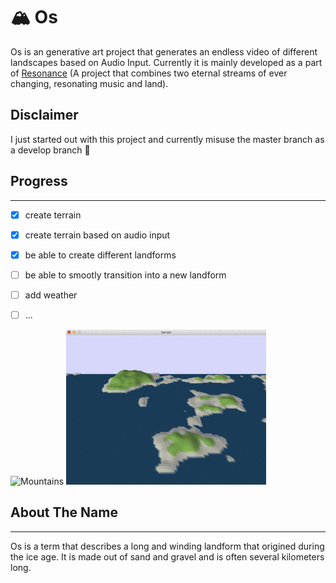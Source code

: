 # 🏔 Os

Os is an generative art project that generates an endless video of different landscapes based on Audio Input.
Currently it is mainly developed as a part of [Resonance](https://github.com/sync-union/Resonance) (A project that combines two eternal streams of ever changing, resonating music and land).

## Disclaimer
I just started out with this project and currently misuse the master branch as a develop branch 😬

## Progress
---------------------------
- [x] create terrain
- [x] create terrain based on audio input
- [x] be able to create different landforms
- [ ] be able to smootly transition into a new landform
- [ ] add weather
- [ ] ...


![Mountains](images/mountains.gif)
![Lakeland](images/lakeland.gif)

## About The Name
--------------------------
Os is a term that describes a long and winding landform that origined during the ice age. It is made out of sand and gravel and is often several kilometers long.



